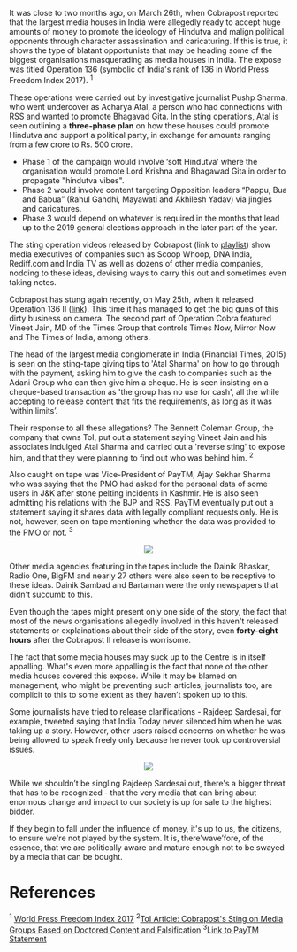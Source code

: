 <!-- TITLE: Operation 136: Press for Sale to the Highest Bidder  -->
<!-- SUBTITLE: An opinion editorial by XYZ on the Cobrapost Expose and what it means for us. -->

It was close to two months ago, on March 26th, when Cobrapost reported that the largest media houses in India were allegedly ready to accept huge amounts of money to promote the ideology of Hindutva and malign political opponents through character assassination and caricaturing. If this is true, it shows the type of blatant opportunists that may be heading some of the biggest organisations masquerading as media houses in India. The expose was titled Operation 136 (symbolic of India's rank of 136 in World Press Freedom Index 2017). <sup>1</sup>

These operations were carried out by investigative journalist Pushp Sharma, who went undercover as Acharya Atal, a person who had connections with RSS and wanted to promote Bhagavad Gita. In the sting operations, Atal is seen outlining a **three-phase plan** on how these houses could promote Hindutva and support a political party, in exchange for amounts ranging from a few crore to Rs. 500 crore.

  - Phase 1 of the campaign would involve ‘soft Hindutva’ where the organisation would promote Lord Krishna and Bhagawad Gita in order to propagate "hindutva vibes".
  - Phase 2 would involve content targeting Opposition leaders “Pappu, Bua and Babua” (Rahul Gandhi, Mayawati and Akhilesh Yadav) via jingles and caricatures.
  - Phase 3 would depend on whatever is required in the months that lead up to the 2019 general elections approach in the later part of the year.

The sting operation videos released by Cobrapost (link to [playlist](https://www.youtube.com/playlist?list=PLtIitJsHQm64R3FYDlyEqoMB3ZJQUzQ8C)) show media executives of companies such as Scoop Whoop, DNA India, Rediff.com and India TV as well as dozens of other media companies, nodding to these ideas, devising ways to carry this out and sometimes even taking notes. 

Cobrapost has stung again recently, on May 25th, when it released Operation 136 II ([link](https://www.youtube.com/playlist?list=PLtIitJsHQm66Z2Vk7Us-YE_Bhy0_eYG_C)). This time it has managed to get the big guns of this dirty business on camera. The second part of Operation Cobra featured Vineet Jain, MD of the Times Group that controls Times Now, Mirror Now and The Times of India, among others. 

The head of the largest media conglomerate in India (Financial Times, 2015) is seen on the sting-tape giving tips to 'Atal Sharma' on how to go through with the payment, asking him to give the cash to companies such as the Adani Group who can then give him a cheque. He is seen insisting on a cheque-based transaction as 'the group has no use for cash', all the while accepting to release content that fits the requirements, as long as it was ‘within limits’.

Their response to all these allegations? The Bennett Coleman Group, the company that owns ToI, put out a statement saying Vineet Jain and his associates indulged Atal Sharma and carried out a 'reverse sting' to expose him, and that they were planning to find out who was behind him. <sup>2</sup>

Also caught on tape was Vice-President of PayTM, Ajay Sekhar Sharma who was saying that the PMO had asked for the personal data of some users in J&K after stone pelting incidents in Kashmir. He is also seen admitting his relations with the BJP and RSS. PayTM eventually put out a statement saying it shares data with legally compliant requests only. He is not, however, seen on tape mentioning whether the data was provided to the PMO or not. <sup>3</sup>

<center>
<img src = "https://wiki.bits-hyd.org/uploads/news/paytm-tweet.png">
</center>

Other media agencies featuring in the tapes include the Dainik Bhaskar, Radio One, BigFM and nearly 27 others were also seen to be receptive to these ideas. Dainik Sambad and Bartaman were the only newspapers that didn't succumb to this. 

Even though the tapes might present only one side of the story, the fact that most of the news organisations allegedly involved in this haven't released statements or explainations about their side of the story, even **forty-eight hours** after the Cobrapost II release is worrisome.

The fact that some media houses may suck up to the Centre is in itself appalling. What's even more appalling is the fact that none of the other media houses covered this expose. While it may be blamed on management, who might be preventing such articles, journalists too, are complicit to this to some extent as they haven’t spoken up to this. 

Some journalists have tried to release clarifications - Rajdeep Sardesai, for example, tweeted saying that India Today never silenced him when he was taking up a story. However, other users raised concerns on whether he was being allowed to speak freely only because he never took up controversial issues.

<center>
<img src = "https://wiki.bits-hyd.org/uploads/news/toi-reporter-reply-twitter-may-2018.png">
</center>

While we shouldn’t be singling Rajdeep Sardesai out, there's a bigger threat that has to be recognized - that the very media that can bring about enormous change and impact to our society is up for sale to the highest bidder.

If they begin to fall under the influence of money, it's up to us, the citizens, to ensure we're not played by the system. It is, there'wave’fore, of the essence, that we are politically aware and mature enough not to be swayed by a media that can be bought. 
# References
<sup>1</sup> [World Press Freedom Index 2017](https://rsf.org/en/ranking/2017)
<sup>2</sup>[ToI Article: Cobrapost's Sting on Media Groups Based on Doctored Content and Falsification](https://timesofindia.indiatimes.com/india/cobraposts-sting-on-media-groups-based-on-doctored-content-and-falsification/articleshow/64335830.cms)
<sup>3</sup>[Link to PayTM Statement](https://twitter.com/Paytm/status/1000042122119143424)